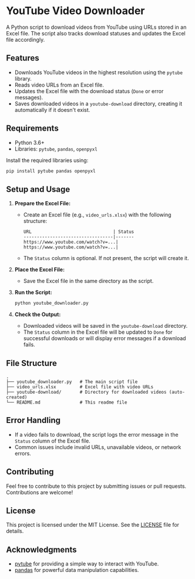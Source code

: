# YouTube Video Downloader

A Python script to download videos from YouTube using URLs stored in an Excel file. The script also tracks download statuses and updates the Excel file accordingly.

## Features

- Downloads YouTube videos in the highest resolution using the `pytube` library.
- Reads video URLs from an Excel file.
- Updates the Excel file with the download status (`Done` or error messages).
- Saves downloaded videos in a `youtube-download` directory, creating it automatically if it doesn't exist.

## Requirements

- Python 3.6+
- Libraries: `pytube`, `pandas`, `openpyxl`

Install the required libraries using:

```bash
pip install pytube pandas openpyxl
```

## Setup and Usage

1. **Prepare the Excel File:**
   - Create an Excel file (e.g., `video_urls.xlsx`) with the following structure:

     ```
     URL                               | Status
     ----------------------------------|-------
     https://www.youtube.com/watch?v=...| 
     https://www.youtube.com/watch?v=...| 
     ```
   - The `Status` column is optional. If not present, the script will create it.

2. **Place the Excel File:**
   - Save the Excel file in the same directory as the script.

3. **Run the Script:**

   ```bash
   python youtube_downloader.py
   ```

4. **Check the Output:**
   - Downloaded videos will be saved in the `youtube-download` directory.
   - The `Status` column in the Excel file will be updated to `Done` for successful downloads or will display error messages if a download fails.

## File Structure

```
.
├── youtube_downloader.py   # The main script file
├── video_urls.xlsx         # Excel file with video URLs
├── youtube-download/       # Directory for downloaded videos (auto-created)
└── README.md               # This readme file
```

## Error Handling

- If a video fails to download, the script logs the error message in the `Status` column of the Excel file.
- Common issues include invalid URLs, unavailable videos, or network errors.

## Contributing

Feel free to contribute to this project by submitting issues or pull requests. Contributions are welcome!

## License

This project is licensed under the MIT License. See the [LICENSE](LICENSE) file for details.

## Acknowledgments

- [pytube](https://github.com/pytube/pytube) for providing a simple way to interact with YouTube.
- [pandas](https://pandas.pydata.org/) for powerful data manipulation capabilities.
